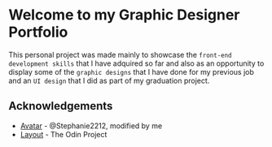 # Welcome to my Graphic Designer Portfolio
This personal project was made mainly to showcase the `front-end development skills` that I have adquired so far and also as an opportunity to display some of the `graphic designs` that I have done for my previous job and an `UI design` that I did as part of my graduation project.

## Acknowledgements
 - [Avatar](https://www.freepik.es/stephanie2212) - @Stephanie2212, modified by me
 - [Layout](https://www.theodinproject.com/paths/foundations/courses/foundations/lessons/landing-page) - The Odin Project